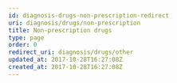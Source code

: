 ```yaml
---
id: diagnosis-drugs-non-prescription-redirect
uri: diagnosis/drugs/non-prescription
title: Non-prescription drugs
type: page
order: 0
redirect_uri: diagnosis/drugs/other
updated_at: 2017-10-28T16:27:08Z
created_at: 2017-10-28T16:27:08Z
---
```


